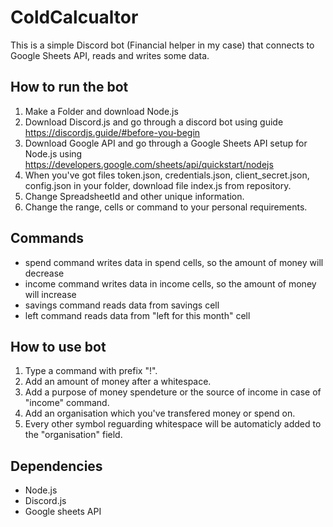 # ColdCalcualtor
This is a simple Discord bot (Financial helper in my case) that connects to Google Sheets API, reads and writes some data. 

## How to run the bot
1. Make a Folder and download Node.js
2. Download Discord.js and go through a discord bot using guide https://discordjs.guide/#before-you-begin
3. Download Google API and go through a Google Sheets API setup for Node.js using https://developers.google.com/sheets/api/quickstart/nodejs
4. When you've got files token.json, credentials.json, client_secret.json, config.json in your folder, download file index.js from repository.
5. Change SpreadsheetId and other unique information.
6. Change the range, cells or command to your personal requirements.

## Commands
- spend 
  command writes data  in spend cells, so the amount of money will decrease
- income
  command writes data in income cells, so the amount of money will increase
- savings
  command reads data from savings cell
- left
  command reads data from "left for this month" cell
  
 ## How to use bot
 1. Type a command with prefix "!".
 2. Add an amount of money after a whitespace.
 3. Add a purpose of money spendeture or the source of income in case of "income" command.
 4. Add an organisation which you've transfered money or spend on.
 5. Every other symbol reguarding whitespace will be automaticly added to the "organisation" field.
 
 ## Dependencies
 - Node.js
 - Discord.js
 - Google sheets API
